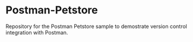 # Postman-Petstore
Repository for the Postman Petstore sample to demostrate version control integration with Postman.
